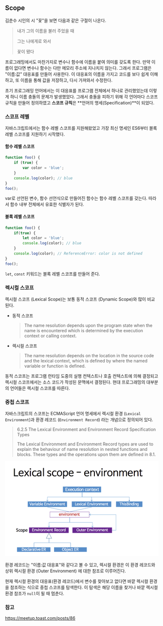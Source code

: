 ## Scope

김춘수 시인의 시 "꽃"을 보면 다음과 같은 구절이 나온다.

> 내가 그의 이름을 불러 주었을 때
>
> 그는 나에게로 와서
>
> 꽃이 됐다

프로그래밍에서도 마찬가지로 변수나 함수에 이름을 붙여 의미를 갖도록 한다. 만약 이름이 없다면 변수나 함수는 다만 메모리 주소에 지나치지 않는다. 그래서 프로그램은 "이름:값" 대응표를 만들어 사용한다. 이 대응표의 이름을 가지고 코드를 보다 쉽게 이해하고, 또 이름을 통해 값을 저장하고, 다시 가져와서 수정한다.

초기 프로그래밍 언어에서는 이 대응표를 프로그램 전체에서 하나로 관리했었는데 이렇게 하니 이름 충돌의 문제가 발생했었다. 그래서 충돌을 피하기 위해 각 언어마다 스코프 규칙을 만들어 정의하였고 **스코프 규칙**은 **언어의 명세(Specification)**이 되었다.



### 스코프 레벨

자바스크립트에서는 함수 레벨 스코프를 지원해왔었고 가장 최신 명세인 ES6부터 블록 레벨 스코프를 지원하기 시작했다.

#### 함수 레벨 스코프

```js
function foo() {
    if (true) {
        var color = 'blue';
    }
    console.log(color); // blue
}
foo();

```

var로 선언된 변수, 함수 선언식으로 만들어진 함수는 함수 레벨 스코프를 갖는다. 따라서 함수 내부 전체에서 유효한 식별자가 된다.

#### 블록 레벨 스코프

```js
function foo() {
    if(true) {
        let color = 'blue';
        console.log(color); // blue
    }
    console.log(color); // ReferenceError: color is not defined
}
foo();
```

`let`, `const` 키워드는 블록 레벨 스코프를 만들어 준다.



### 렉시컬 스코프

렉시컬 스코프 (Lexical Scope)는 보통 동적 스코프 (Dynamic Scope)와 많이 비교된다.

- 동적 스코프

  >The name resolution depends upon the program state when the name is encountered which is determined by the execution context or calling context.

- 렉시컬 스코프

  >The name resolution depends on the location in the source code and the lexical context, which is defined by where the named variable or function is defined.

동적 스코프는 프로그램 런타임 도중의 실행 컨텍스트나 호출 컨텍스트에 의해 결정되고 렉시컬 스코프에서는 소스 코드가 작성된 문맥에서 결정된다. 현대 프로그래밍의 대부분의 언어들은 렉시컬 스코프를 따른다.



### 중첩 스코프

자바스크립트의 스코프는 ECMAScript 언어 명세에서 렉시컬 환경 (`Lexical Environment`)과 환경 레코드 (`Environment Record`) 라는 개념으로 정의되어 있다.

>6.2.5 The Lexical Environment and Environment Record Specification Types
>
>The Lexical Environment and Environment Record types are used to explain the behaviour of name resolution in nested functions and blocks. These types and the operations upon them are defined in 8.1.

![image-20220118191725658](https://github.com/newgardener/TIL/blob/main/JavaScript/images/LexicalScope.png)

환경 레코드는 "이름:값 대응표"와 같다고 볼 수 있고, 렉시컬 환경은 이 환경 레코드와 상위 렉시컬 환경 (Outer Environment) 에 대한 참조로 이루어진다.

현재 렉시컬 환경의 대응표(환경 레코드)에서 변수를 찾아보고 없다면 바깥 렉시컬 환경을 참조하는 식으로 중첩 스코프를 탐색한다. 이 탐색은 해당 이름을 찾거나 바깥 렉시컬 환경 참조가 `null`이 될 때 멈춘다.



### 참고

https://meetup.toast.com/posts/86
